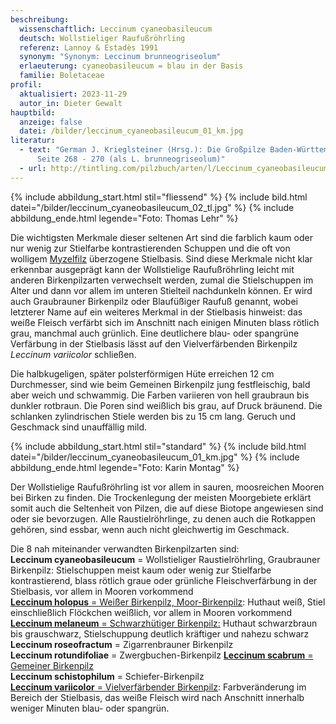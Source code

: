```yaml
---
beschreibung:
  wissenschaftlich: Leccinum cyaneobasileucum
  deutsch: Wollstieliger Raufußröhrling
  referenz: Lannoy & Estadès 1991
  synonym: "Synonym: Leccinum brunneogriseolum"
  erlaeuterung: cyaneobasileucum = blau in der Basis
  familie: Boletaceae
profil:
  aktualisiert: 2023-11-29
  autor_in: Dieter Gewalt
hauptbild:
  anzeige: false
  datei: /bilder/leccinum_cyaneobasileucum_01_km.jpg
literatur:
  - text: "German J. Krieglsteiner (Hrsg.): Die Großpilze Baden-Württembergs Band 2,
      Seite 268 - 270 (als L. brunneogriseolum)"
  - url: http://tintling.com/pilzbuch/arten/l/Leccinum_cyaneobasileucum.html
---
```

{% include abbildung_start.html stil="fliessend" %}
{% include bild.html datei="/bilder/leccinum_cyaneobasileucum_02_tl.jpg" %}
{% include abbildung_ende.html legende="Foto: Thomas Lehr" %}

Die wichtigsten Merkmale dieser seltenen Art sind die farblich kaum oder nur wenig zur Stielfarbe kontrastierenden Schuppen und die oft von wolligem [Myzelfilz](<Myzel "Glossar">) überzogene Stielbasis. Sind diese Merkmale nicht klar erkennbar ausgeprägt kann der Wollstielige Raufußröhrling leicht mit anderen Birkenpilzarten verwechselt werden, zumal die Stielschuppen im Alter und dann vor allem im unteren Stielteil nachdunkeln können.  Er wird auch Graubrauner Birkenpilz oder Blaufüßiger Raufuß genannt, wobei letzterer Name auf ein weiteres Merkmal in der Stielbasis hinweist: das weiße Fleisch verfärbt sich im Anschnitt nach einigen Minuten blass rötlich grau, manchmal auch grünlich. Eine deutlichere blau- oder spangrüne Verfärbung in der Stielbasis lässt auf den Vielverfärbenden Birkenpilz *Leccinum variicolor* schließen. 

Die halbkugeligen, später polsterförmigen Hüte erreichen 12 cm Durchmesser, sind wie beim Gemeinen Birkenpilz jung festfleischig, bald aber weich und schwammig. Die Farben variieren von hell graubraun bis dunkler rotbraun. Die Poren sind weißlich bis grau, auf Druck bräunend. Die schlanken zylindrischen Stiele werden bis zu 15 cm lang. Geruch und Geschmack sind unauffällig mild.

{% include abbildung_start.html stil="standard" %}
{% include bild.html datei="/bilder/leccinum_cyaneobasileucum_01_km.jpg" %}
{% include abbildung_ende.html legende="Foto: Karin Montag" %}

Der Wollstielige Raufußröhrling ist vor allem in sauren, moosreichen Mooren bei Birken zu finden. Die Trockenlegung der meisten Moorgebiete erklärt somit auch die Seltenheit von Pilzen, die auf diese Biotope angewiesen sind oder sie bevorzugen. Alle Raustielröhrlinge, zu denen auch die Rotkappen gehören, sind essbar, wenn auch nicht gleichwertig im Geschmack.

Die 8 nah miteinander verwandten Birkenpilzarten sind:\
**Leccinum cyaneobasileucum** = Wollstieliger Raustielröhrling, Graubrauner Birkenpilz: Stielschuppen meist kaum oder wenig zur Stielfarbe kontrastierend, blass rötlich graue oder grünliche Fleischverfärbung in der Stielbasis, vor allem in Mooren vorkommend\
[**Leccinum holopus** = Weißer Birkenpilz, Moor-Birkenpilz](/pilze/leccinum-holopus-moor-birkenpilz-weißer-birkenpilz): Huthaut weiß, Stiel einschließlich Flöckchen weißlich, vor allem in Mooren vorkommend\
[**Leccinum melaneum** = Schwarzhütiger Birkenpilz:](/pilze/leccinum-holopus-moor-birkenpilz-weißer-birkenpilz) Huthaut schwarzbraun bis grauschwarz, Stielschuppung deutlich kräftiger und nahezu schwarz\
**Leccinum roseofractum** = Zigarrenbrauner Birkenpilz\
**Leccinum rotundifoliae** = Zwergbuchen-Birkenpilz
[**Leccinum scabrum** = Gemeiner Birkenpilz](/pilze/leccinum-scabrum-birken-raufuß-birkenpilz)\
**Leccinum schistophilum** = Schiefer-Birkenpilz\
[**Leccinum variicolor** = Vielverfärbender Birkenpilz](/pilze/leccinum-variicolor-vielverfärbender-birkenpilz): Farbveränderung im Bereich der Stielbasis, das weiße Fleisch wird nach Anschnitt innerhalb weniger Minuten blau- oder spangrün.